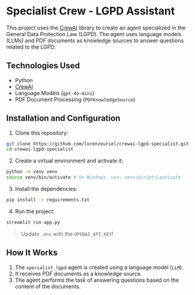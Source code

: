 # Specialist Crew - LGPD Assistant
This project uses the [CrewAI](https://crewai.io/) library to create an agent specialized in the General Data Protection Law (LGPD). The agent uses language models (LLMs) and PDF documents as knowledge sources to answer questions related to the LGPD.

## Technologies Used
- Python
- [CrewAI](https://crewai.io/)
- Language Models (`gpt-4o-mini`)
- PDF Document Processing (`PDFKnowledgeSource`)

## Installation and Configuration

1. Clone this repository:
```sh
git clone https://github.com/lorenzouriel/crewai-lgpd-specialist.git
cd crewai-lgpd-specialist
```
2. Create a virtual environment and activate it:
```sh
python -m venv venv
source venv/bin/activate # On Windows, use: venv\Scripts\activate
```

3. Install the dependencies:
```sh
pip install -r requirements.txt
```

4. Run the project:
```sh
streamlit run app.py
```

> Update `.env` with the `OPENAI_API_KEY`!

## How It Works
1. The `specialist_lgpd` agent is created using a language model (`LLM`).
2. It receives PDF documents as a knowledge source.
3. The agent performs the task of answering questions based on the content of the documents.